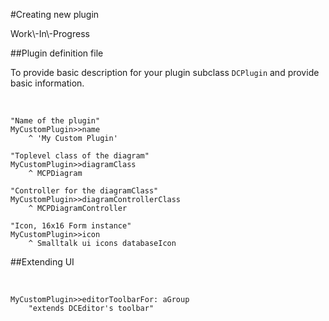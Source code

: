 #Creating new plugin

<p class="todo">Work\-In\-Progress</p>


##Plugin definition file

To provide basic description for your plugin subclass `DCPlugin` and provide basic information\.


&nbsp;



    "Name of the plugin"
    MyCustomPlugin>>name
    	^ 'My Custom Plugin'
    
    "Toplevel class of the diagram"
    MyCustomPlugin>>diagramClass
    	^ MCPDiagram
    
    "Controller for the diagramClass"
    MyCustomPlugin>>diagramControllerClass
    	^ MCPDiagramController
    
    "Icon, 16x16 Form instance"
    MyCustomPlugin>>icon
    	^ Smalltalk ui icons databaseIcon




##Extending UI


&nbsp;



    MyCustomPlugin>>editorToolbarFor: aGroup
    	"extends DCEditor's toolbar"


